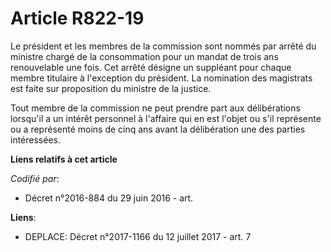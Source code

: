 # Article R822-19

Le président et les membres de la commission sont nommés par arrêté du ministre chargé de la consommation pour un mandat de
trois ans renouvelable une fois. Cet arrêté désigne un suppléant pour chaque membre titulaire à l'exception du président. La
nomination des magistrats est faite sur proposition du ministre de la justice.

Tout membre de la commission ne peut prendre part aux délibérations lorsqu'il a un intérêt personnel à l'affaire qui en est
l'objet ou s'il représente ou a représenté moins de cinq ans avant la délibération une des parties intéressées.

**Liens relatifs à cet article**

_Codifié par_:

  - Décret n°2016-884 du 29 juin 2016 - art.

**Liens**:

  - DEPLACE: Décret n°2017-1166 du 12 juillet 2017 - art. 7
